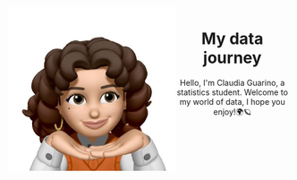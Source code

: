 <div align="center">
    <style>
    p {
      background-image: url('wallpaper.jpg');
    }
    </style>
  <img src="avatar.jpeg" width="300" height="auto" align="left">
</div>

<h1 align="center">My data journey</h1>

<p align="center">Hello, I'm Claudia Guarino, a statistics student. Welcome to my world of data, I hope you enjoy!🌍🪐</p>

